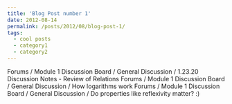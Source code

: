 ```yaml
---
title: 'Blog Post number 1'
date: 2012-08-14
permalink: /posts/2012/08/blog-post-1/
tags:
  - cool posts
  - category1
  - category2
---
```




Forums / Module 1 Discussion Board / General Discussion / 1.23.20 Discussion Notes - Review of Relations
Forums / Module 1 Discussion Board / General Discussion / How logarithms work
Forums / Module 1 Discussion Board / General Discussion / Do properties like reflexivity matter? :)